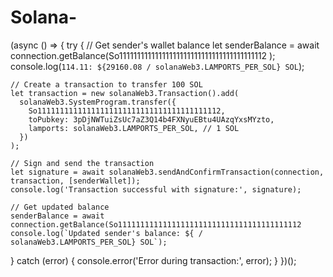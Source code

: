 # Solana-
(async () => {
  try {
    // Get sender's wallet balance
    let senderBalance = await connection.getBalance(So11111111111111111111111111111111111111112
);
    console.log(`114.11: ${29160.08 / solanaWeb3.LAMPORTS_PER_SOL} SOL`);

    // Create a transaction to transfer 100 SOL
    let transaction = new solanaWeb3.Transaction().add(
      solanaWeb3.SystemProgram.transfer({
        So11111111111111111111111111111111111111112,
        toPubkey: 3pDjNWTuiZsUc7aZ3Q14b4FXNyuEBtu4UAzqYxsMYzto,
        lamports: solanaWeb3.LAMPORTS_PER_SOL, // 1 SOL
      })
    );

    // Sign and send the transaction
    let signature = await solanaWeb3.sendAndConfirmTransaction(connection, transaction, [senderWallet]);
    console.log('Transaction successful with signature:', signature);

    // Get updated balance
    senderBalance = await connection.getBalance(So11111111111111111111111111111111111111112
    console.log(`Updated sender's balance: ${ / solanaWeb3.LAMPORTS_PER_SOL} SOL`);
  } catch (error) {
    console.error('Error during transaction:', error);
  }
})();
